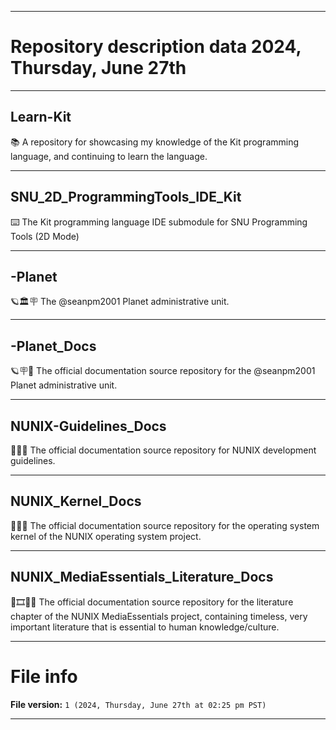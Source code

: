 
***

# Repository description data 2024, Thursday, June 27th

---

## Learn-Kit

📚️ A repository for showcasing my knowledge of the Kit programming language, and continuing to learn the language. 

---

## SNU_2D_ProgrammingTools_IDE_Kit

⌨️ The Kit programming language IDE submodule for SNU Programming Tools (2D Mode)

---

## -Planet

🪐️🏛️🪧️ The @seanpm2001 Planet administrative unit.

---

## -Planet_Docs

🪐️🪧️📖️ The official documentation source repository for the @seanpm2001 Planet administrative unit.

---

## NUNIX-Guidelines_Docs

🧠️📑️📖️ The official documentation source repository for NUNIX development guidelines. 

---

## NUNIX_Kernel_Docs

🧠️🐧️📖️ The official documentation source repository for the operating system kernel of the NUNIX operating system project. 

---

## NUNIX_MediaEssentials_Literature_Docs

🧠️🎞️📙️📖️ The official documentation source repository for the literature chapter of the NUNIX MediaEssentials project, containing timeless, very important literature that is essential to human knowledge/culture. 

***

# File info

**File version:** `1 (2024, Thursday, June 27th at 02:25 pm PST)`

***

